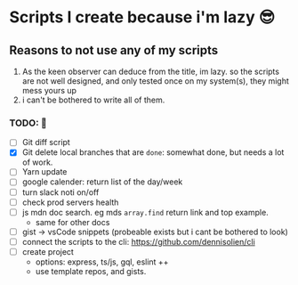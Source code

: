 # Scripts I create because i'm lazy 😎

## Reasons to not use any of my scripts
1. As the keen observer can deduce from the title, im lazy.
so the scripts are not well designed, and only tested once on my system(s), they might mess yours up 
2. i can't be bothered to write all of them.

### TODO: 🚀

- [ ] Git diff script
- [X] Git delete local branches that are `done`: somewhat done, but needs a lot of work.
- [ ] Yarn update
- [ ] google calender: return list of the day/week
- [ ] turn slack noti on/off
- [ ] check prod servers health
- [ ] js mdn doc search. eg mds `array.find` return link and top example.
    * same for other docs
- [ ] gist -> vsCode snippets (probeable exists but i cant be bothered to look)
- [ ] connect the scripts to the cli: https://github.com/dennisolien/cli
- [ ] create project
    * options: express, ts/js, gql, eslint ++
    * use template repos, and gists.
